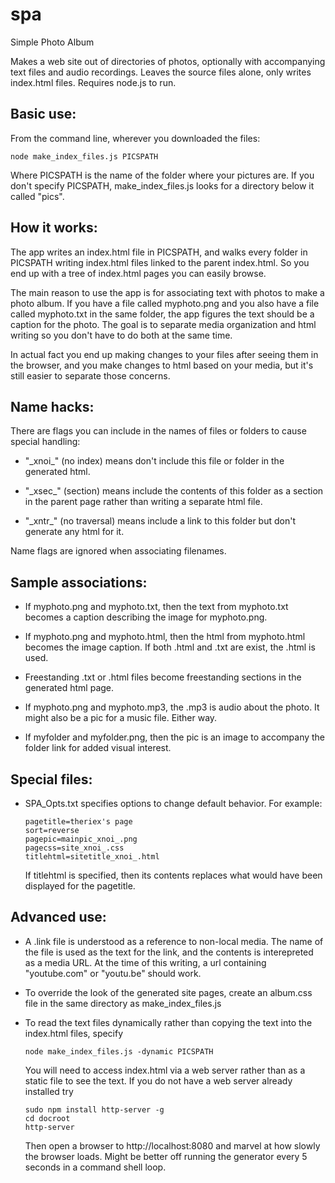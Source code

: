 # spa
Simple Photo Album

Makes a web site out of directories of photos, optionally with accompanying
text files and audio recordings.  Leaves the source files alone, only writes
index.html files.  Requires node.js to run.


Basic use:
---------

From the command line, wherever you downloaded the files:
```
node make_index_files.js PICSPATH
```
Where PICSPATH is the name of the folder where your pictures are.  If you
don't specify PICSPATH, make_index_files.js looks for a directory below it
called "pics".


How it works:
------------

The app writes an index.html file in PICSPATH, and walks every folder in
PICSPATH writing index.html files linked to the parent index.html.  So you
end up with a tree of index.html pages you can easily browse.

The main reason to use the app is for associating text with photos to make a
photo album.  If you have a file called myphoto.png and you also have a file
called myphoto.txt in the same folder, the app figures the text should be a
caption for the photo.  The goal is to separate media organization and html
writing so you don't have to do both at the same time.

In actual fact you end up making changes to your files after seeing them in
the browser, and you make changes to html based on your media, but it's
still easier to separate those concerns.


Name hacks:
----------

There are flags you can include in the names of files or folders to cause
special handling:

  - "&#95;xnoi&#95;" (no index) means don't include this file or folder
    in the generated html.

  - "&#95;xsec&#95;" (section) means include the contents of this folder as
    a section in the parent page rather than writing a separate html file.

  - "&#95;xntr&#95;" (no traversal) means include a link to this folder but
    don't generate any html for it.

Name flags are ignored when associating filenames.


Sample associations:
-------------------

  - If myphoto.png and myphoto.txt, then the text from myphoto.txt becomes
    a caption describing the image for myphoto.png.

  - If myphoto.png and myphoto.html, then the html from myphoto.html becomes
    the image caption.  If both .html and .txt are exist, the .html is used.

  - Freestanding .txt or .html files become freestanding sections in the
    generated html page.

  - If myphoto.png and myphoto.mp3, the .mp3 is audio about the photo.  It
    might also be a pic for a music file.  Either way.

  - If myfolder and myfolder.png, then the pic is an image to accompany the
    folder link for added visual interest. 


Special files:
-------------

  - SPA_Opts.txt specifies options to change default behavior.  For example:
    ```
    pagetitle=theriex's page
    sort=reverse
    pagepic=mainpic_xnoi_.png
    pagecss=site_xnoi_.css
    titlehtml=sitetitle_xnoi_.html
    ```
    If titlehtml is specified, then its contents replaces what would have
    been displayed for the pagetitle.


Advanced use:
------------

  - A .link file is understood as a reference to non-local media.  The name
    of the file is used as the text for the link, and the contents is
    interepreted as a media URL.  At the time of this writing, a url
    containing "youtube.com" or "youtu.be" should work.

  - To override the look of the generated site pages, create an album.css
    file in the same directory as make_index_files.js

  - To read the text files dynamically rather than copying the text into the
    index.html files, specify
    ```
    node make_index_files.js -dynamic PICSPATH
    ```
    You will need to access index.html via a web server rather than as a
    static file to see the text.  If you do not have a web server already
    installed try 
    ```
    sudo npm install http-server -g
    cd docroot
    http-server
    ```
    Then open a browser to http://localhost:8080 and marvel at how slowly
    the browser loads.  Might be better off running the generator every 5
    seconds in a command shell loop.
    

